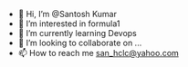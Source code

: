 - 👋 Hi, I’m @Santosh Kumar
- 👀 I’m interested in formula1
- 🌱 I’m currently learning Devops
- 💞️ I’m looking to collaborate on ...
- 📫 How to reach me san_hclc@yahoo.com

<!---
Santoshk817/Santoshk817 is a ✨ special ✨ repository because its `README.md` (this file) appears on your GitHub profile.
You can click the Preview link to take a look at your changes.
--->
